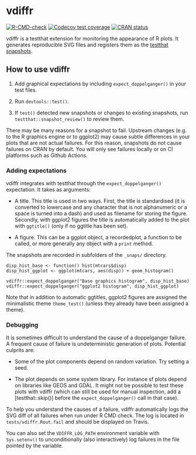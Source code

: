 # vdiffr

<!-- badges: start -->
[![R-CMD-check](https://github.com/r-lib/vdiffr/workflows/R-CMD-check/badge.svg)](https://github.com/r-lib/vdiffr/actions)
[![Codecov test coverage](https://codecov.io/gh/r-lib/vdiffr/branch/master/graph/badge.svg)](https://codecov.io/gh/r-lib/vdiffr?branch=master)
[![CRAN status](https://www.r-pkg.org/badges/version/vdiffr)](https://cran.r-project.org/package=vdiffr)
<!-- badges: end -->

vdiffr is a testthat extension for monitoring the appearance of R plots. It generates reproducible SVG files and registers them as the [testthat snapshots](https://testthat.r-lib.org/articles/snapshotting.html).


## How to use vdiffr

1) Add graphical expectations by including `expect_doppelganger()` in your test files.

1) Run `devtools::test()`.

1) If `test()` detected new snapshots or changes to existing snapshots, run `testthat::snapshot_review()` to review them.

There may be many reasons for a snapshot to fail. Upstream changes (e.g. to the R graphics engine or to ggplot2) may cause subtle differences in your plots that are not actual failures. For this reason, snapshots do not cause failures on CRAN by default. You will only see failures locally or on CI platforms such as Github Actions.


### Adding expectations

vdiffr integrates with testthat through the `expect_doppelganger()` expectation. It takes as arguments:

- A title. This title is used in two ways. First, the title is standardised (it is converted to lowercase and any character that is not alphanumeric or a space is turned into a dash) and used as filename for storing the figure. Secondly, with ggplot2 figures the title is automatically added to the plot with `ggtitle()` (only if no ggtitle has been set).

- A figure. This can be a ggplot object, a recordedplot, a function to be called, or more generally any object with a `print` method.

The snapshots are recorded in subfolders of the `_snaps/` directory.

```{r}
disp_hist_base <- function() hist(mtcars$disp)
disp_hist_ggplot <- ggplot(mtcars, aes(disp)) + geom_histogram()

vdiffr::expect_doppelganger("Base graphics histogram", disp_hist_base)
vdiffr::expect_doppelganger("ggplot2 histogram", disp_hist_ggplot)
```

Note that in addition to automatic ggtitles, ggplot2 figures are
assigned the minimalistic theme `theme_test()` (unless they already
have been assigned a theme).


### Debugging

It is sometimes difficult to understand the cause of a doppelganger failure. A frequent cause of failure is undeterministic generation of plots. Potential culprits are:

* Some of the plot components depend on random variation. Try setting a seed.

* The plot depends on some system library. For instance sf plots depend on libraries like GEOS and GDAL. It might not be possible to test these plots with vdiffr (which can still be used for manual inspection, add a [testthat::skip()] before the `expect_doppelganger()` call in that case).

To help you understand the causes of a failure, vdiffr automatically logs the SVG diff of all failures when run under R CMD check. The log is located in `tests/vdiffr.Rout.fail` and should be displayed on Travis.

You can also set the `VDIFFR_LOG_PATH` environment variable with `Sys.setenv()` to unconditionally (also interactively) log failures in the file pointed by the variable.

